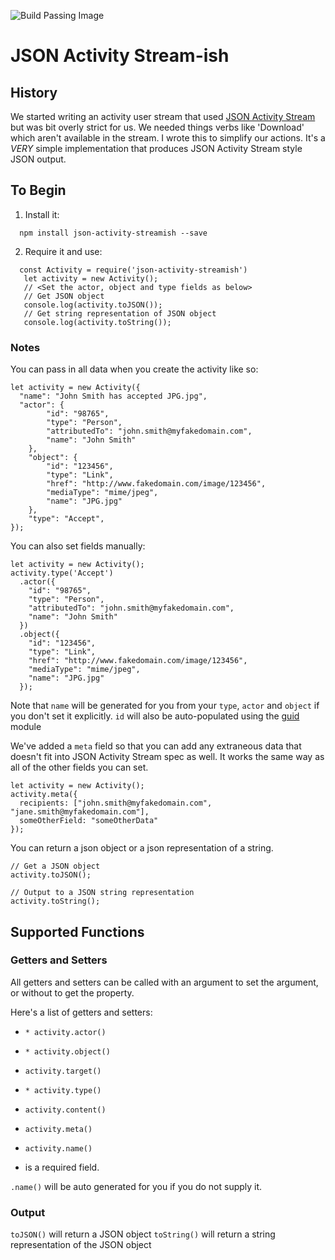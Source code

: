 ![Build Passing Image](https://travis-ci.org/slooker/json-activity-streamish.svg?branch=master)

# JSON Activity Stream-ish

## History ##

We started writing an activity user stream that used [JSON Activity Stream](http://activitystrea.ms) but was  bit overly strict for us.  We needed things verbs like 'Download' which aren't available in the stream.  I wrote this to simplify our actions.  It's a *VERY* simple implementation that produces JSON Activity Stream style JSON output.

## To Begin ##

1.  Install it:
```
  npm install json-activity-streamish --save
```

2.  Require it and use:
```
  const Activity = require('json-activity-streamish')
   let activity = new Activity();
   // <Set the actor, object and type fields as below>
   // Get JSON object
   console.log(activity.toJSON());
   // Get string representation of JSON object
   console.log(activity.toString());
```

### Notes ###
You can pass in all data when you create the activity like so:

```
let activity = new Activity({
  "name": "John Smith has accepted JPG.jpg",
  "actor": {
		"id": "98765",
		"type": "Person",
		"attributedTo": "john.smith@myfakedomain.com",
		"name": "John Smith"
	},
	"object": {
		"id": "123456",
		"type": "Link",
		"href": "http://www.fakedomain.com/image/123456",
		"mediaType": "mime/jpeg",
		"name": "JPG.jpg"
	},
	"type": "Accept",  
});
```

You can also set fields manually:

```
let activity = new Activity();
activity.type('Accept')
  .actor({
    "id": "98765",
    "type": "Person",
    "attributedTo": "john.smith@myfakedomain.com",
    "name": "John Smith"
  })
  .object({
    "id": "123456",
    "type": "Link",
    "href": "http://www.fakedomain.com/image/123456",
    "mediaType": "mime/jpeg",
    "name": "JPG.jpg"
  });
```

Note that `name` will be generated for you from your `type`, `actor` and `object` if you don't set it explicitly.  `id` will also be auto-populated using the [guid](https://www.npmjs.com/package/guid) module


We've added a `meta` field so that you can add any extraneous data that doesn't fit into JSON Activity Stream spec as well.  It works the same way as all of the other fields you can set.  

```
let activity = new Activity();
activity.meta({
  recipients: ["john.smith@myfakedomain.com", "jane.smith@myfakedomain.com"],
  someOtherField: "someOtherData"
});
```

You can return a json object or a json representation of a string.

```
// Get a JSON object
activity.toJSON();

// Output to a JSON string representation
activity.toString();
```

## Supported Functions ##

### Getters and Setters ###

All getters and setters can be called with an argument to set the argument, or without to get the property.

Here's a list of getters and setters:

* `* activity.actor()`
* `* activity.object()`
* `activity.target()`
* `* activity.type()`
* `activity.content()`
* `activity.meta()`
* `activity.name()`

* is a required field.

`.name()` will be auto generated for you if you do not supply it.

### Output ###

`toJSON()` will return a JSON object
`toString()` will return a string representation of the JSON object
